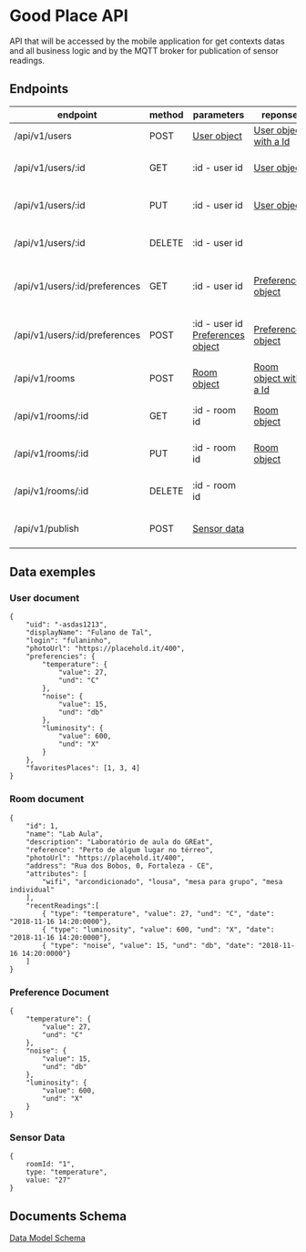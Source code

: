 # Good Place API
API that will be accessed by the mobile application for get contexts datas and all business logic and by the MQTT broker for publication of sensor readings.

## Endpoints
|endpoint|method|parameters|reponse|Description|
|-|-|-|-|-|
|/api/v1/users|POST|[User object](#user-document)|[User object with a Id](#user-document)|Create a new user|
|/api/v1/users/:id|GET|:id - user id|[User object](#user-document)|Retrieve a user with this Id|
|/api/v1/users/:id|PUT|:id - user id|[User object](#user-document)|Update the user with this Id|
|/api/v1/users/:id|DELETE|:id - user id||Delete the user with this Id|
|/api/v1/users/:id/preferences|GET|:id - user id|[Preferences object](#preference-document)|Retrieve preferences for user with this Id|
|/api/v1/users/:id/preferences|POST|:id - user id<br>[Preferences object](#preference-document)|[Preferences object](#preference-document)|Update preferences for user with this Id|
|/api/v1/rooms|POST|[Room object](#room-document)|[Room object with a Id](#room-document)|Create a new room|
|/api/v1/rooms/:id|GET|:id - room id|[Room object](#room-document)|Retrieve a room with this Id|
|/api/v1/rooms/:id|PUT|:id - room id|[Room object](#room-document)|Update the room with this Id|
|/api/v1/rooms/:id|DELETE|:id - room id||Delete the room with this Id|
|/api/v1/publish|POST|[Sensor data](#sensor-data)||Publish a sensor reading|

## Data exemples
### User document
```
{
    "uid": "-asdas1213",
    "displayName": "Fulano de Tal",
    "login": "fulaninho",
    "photoUrl": "https://placehold.it/400",
    "preferencies": {
        "temperature": {
            "value": 27,
            "und": "C"
        },
        "noise": {
            "value": 15,
            "und": "db"
        },
        "luminosity": {
            "value": 600,
            "und": "X"
        }
    },
    "favoritesPlaces": [1, 3, 4]
}
```

### Room document
```
{
    "id": 1,
    "name": "Lab Aula",
    "description": "Laboratório de aula do GREat",
    "reference": "Perto de algum lugar no térreo",
    "photoUrl": "https://placehold.it/400",
    "address": "Rua dos Bobos, 0, Fortaleza - CE",
    "attributes": [
        "wifi", "arcondicionado", "lousa", "mesa para grupo", "mesa individual"
    ],
    "recentReadings":[
        { "type": "temperature", "value": 27, "und": "C", "date": "2018-11-16 14:20:0000"},
        { "type": "luminosity", "value": 600, "und": "X", "date": "2018-11-16 14:20:0000"},
        { "type": "noise", "value": 15, "und": "db", "date": "2018-11-16 14:20:0000"}
    ]
}
```

### Preference Document
```
{
    "temperature": {
        "value": 27,
        "und": "C"
    },
    "noise": {
        "value": 15,
        "und": "db"
    },
    "luminosity": {
        "value": 600,
        "und": "X"
    }
}
```

### Sensor Data
```
{
    roomId: "1",
    type: "temperature",
    value: "27"
}
```

## Documents Schema
[Data Model Schema](./goodplace-schema.json)
